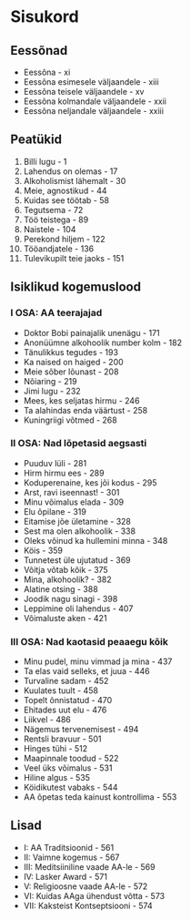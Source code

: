 # Sisukord

## Eessõnad

- Eessõna - xi
- Eessõna esimesele väljaandele - xiii
- Eessõna teisele väljaandele - xv
- Eessõna kolmandale väljaandele - xxii
- Eessõna neljandale väljaandele - xxiii

## Peatükid

1. Billi lugu - 1
2. Lahendus on olemas - 17
3. Alkoholismist lähemalt - 30
4. Meie, agnostikud - 44
5. Kuidas see töötab - 58
6. Tegutsema - 72
7. Töö teistega - 89
8. Naistele - 104
9. Perekond hiljem - 122
10. Tööandjatele - 136
11. Tulevikupilt teie jaoks - 151

## Isiklikud kogemuslood

### I OSA: AA teerajajad

- Doktor Bobi painajalik unenägu - 171
- Anonüümne alkohoolik number kolm - 182
- Tänulikkus tegudes - 193
- Ka naised on haiged - 200
- Meie sõber lõunast - 208
- Nõiaring - 219
- Jimi lugu - 232
- Mees, kes seljatas hirmu - 246
- Ta alahindas enda väärtust - 258
- Kuningriigi võtmed - 268

### II OSA: Nad lõpetasid aegsasti

- Puuduv lüli - 281
- Hirm hirmu ees - 289
- Koduperenaine, kes jõi kodus - 295
- Arst, ravi iseennast! - 301
- Minu võimalus elada - 309
- Elu õpilane - 319
- Eitamise jõe ületamine - 328
- Sest ma olen alkohoolik - 338
- Oleks võinud ka hullemini minna - 348
- Köis - 359
- Tunnetest üle ujutatud - 369
- Võitja võtab kõik - 375
- Mina, alkohoolik? - 382
- Alatine otsing - 388
- Joodik nagu sinagi - 398
- Leppimine oli lahendus - 407
- Võimaluste aken - 421

### III OSA: Nad kaotasid peaaegu kõik

- Minu pudel, minu vimmad ja mina - 437
- Ta elas vaid selleks, et juua - 446
- Turvaline sadam - 452
- Kuulates tuult - 458
- Topelt õnnistatud - 470
- Ehitades uut elu - 476
- Liikvel - 486
- Nägemus tervenemisest - 494
- Rentsli bravuur - 501
- Hinges tühi - 512
- Maapinnale toodud - 522
- Veel üks võimalus - 531
- Hiline algus - 535
- Köidikutest vabaks - 544
- AA õpetas teda kainust kontrollima - 553

## Lisad

- I: AA Traditsioonid - 561
- II: Vaimne kogemus - 567
- III: Meditsiiniline vaade AA-le - 569
- IV: Lasker Award - 571
- V: Religioosne vaade AA-le - 572
- VI: Kuidas AAga ühendust võtta - 573
- VII: Kaksteist Kontseptsiooni - 574